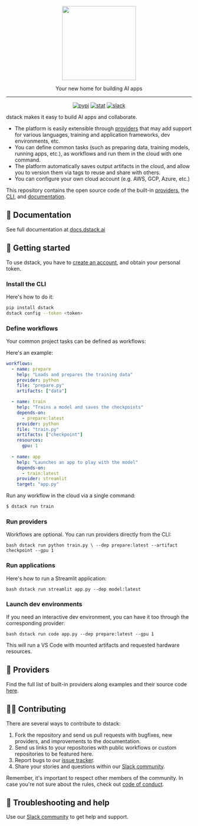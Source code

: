 <div align="center">
<img src="https://raw.githubusercontent.com/dstackai/dstack/master/docs/assets/logo.svg" width="200px"/>    

Your new home for building AI apps
______________________________________________________________________

[![pypi](https://badge.fury.io/py/dstack.svg)](https://badge.fury.io/py/dstack)
[![stat](https://pepy.tech/badge/dstack)](https://pepy.tech/project/dstack)
[![slack](https://img.shields.io/badge/Slack%20community-purple.svg?logo=slack)](https://join.slack.com/t/dstackai/shared_invite/zt-xdnsytie-D4qU9BvJP8vkbkHXdi6clQ)

[//]: # ([![twitter]&#40;https://img.shields.io/twitter/follow/dstackai.svg?style=social&label=Follow&#41;]&#40;https://twitter.com/dstackai&#41;)

</div>

dstack makes it easy to build AI apps and collaborate.

* The platform is easily extensible through [providers](providers) that may add support for
  various languages, training and application frameworks, dev environments, etc.
* You can define common tasks (such as preparing data, training models, running apps, etc.), as workflows 
  and run them in the cloud with one command. 
* The platform automatically saves output artifacts in the cloud, and allow you to version them via tags to reuse and share with others.
* You can configure your own cloud account (e.g. AWS, GCP, Azure, etc.)

This repository contains the open source code of the built-in [providers](providers), the [CLI](cli), and [documentation](docs). 

## 📘 Documentation

See full documentation at [docs.dstack.ai](https://docs.dstack.ai)

## 🚀 Getting started

To use dstack, you have to [create an account](https://dstack.ai/signup), and 
obtain your personal token.

### Install the CLI

Here's how to do it:

```bash
pip install dstack
dstack config --token <token> 
```

### Define workflows

Your common project tasks can be defined as workflows:

Here's an example:

```yaml
workflows:
  - name: prepare
    help: "Loads and prepares the training data" 
    provider: python
    file: "prepare.py"
    artifacts: ["data"]

  - name: train
    help: "Trains a model and saves the checkpoints"
    depends-on:
      - prepare:latest
    provider: python
    file: "train.py"
    artifacts: ["checkpoint"]
    resources:
      gpu: 1
      
  - name: app
    help: "Launches an app to play with the model"
    depends-on:
      - train:latest
    provider: streamlit
    target: "app.py"
```

Run any workflow in the cloud via a single command:

```bash
$ dstack run train
```

### Run providers

Workflows are optional. You can run providers directly from the CLI:

``bash
dstack run python train.py \
  --dep prepare:latest --artifact checkpoint --gpu 1
``

### Run applications

Here's how to run a Streamlit application:

``bash
dstack run streamlit app.py --dep model:latest
``


### Launch dev environments

If you need an interactive dev environment, you can have it too through the corresponding provider:

``bash
dstack run code app.py --dep prepare:latest --gpu 1
``

This will run a VS Code with mounted artifacts and requested hardware resources.

## 🧩 Providers

Find the full list of built-in providers along examples and their source code [here](providers).

## 🙋‍♀️ Contributing

There are several ways to contribute to dstack:

1. Fork the repository and send us pull requests with bugfixes, new providers, and improvements to the documentation.
2. Send us links to your repositories with public workflows or custom repositories to be featured here.
3. Report bugs to our [issue tracker](https://github.com/dstackai/dstack/issues).
4. Share your stories and questions within our [Slack community](https://join.slack.com/t/dstackai/shared_invite/zt-xdnsytie-D4qU9BvJP8vkbkHXdi6clQ).

Remember, it's important to respect other members of the community. In case you're not sure about the rules, check out [code of conduct](CODE_OF_CONDUCT.md).

## 🛟 Troubleshooting and help

Use our [Slack community](https://join.slack.com/t/dstackai/shared_invite/zt-xdnsytie-D4qU9BvJP8vkbkHXdi6clQ) to get help and support.